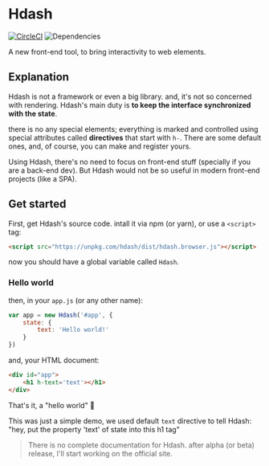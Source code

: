 # Hdash
[![CircleCI](https://circleci.com/gh/Hkh12/hdash.svg?style=svg)](https://circleci.com/gh/Hkh12/hdash)
![Dependencies](https://david-dm.org/Hkh12/hdash.svg)

A new front-end tool, to bring interactivity to web elements.
## Explanation
Hdash is not a framework or even a big library. and, it's not so concerned with rendering. Hdash's main duty is **to keep the interface synchronized with the state**. 

there is no any special elements; everything is marked and controlled using special attributes called **directives** that start with `h-`. There are some default ones, and, of course, you can make and register yours.

Using Hdash, there's no need to focus on front-end stuff (specially if you are a back-end dev). But Hdash would not be so useful in modern front-end projects (like a SPA).
## Get started
First, get Hdash's source code. intall it via npm (or yarn), or use a `<script>` tag:
```html
<script src="https://unpkg.com/hdash/dist/hdash.browser.js"></script>
```
now you should have a global variable called `Hdash`.
### Hello world
then, in your `app.js` (or any other name):
```js
var app = new Hdash('#app', {
	state: {
		text: 'Hello world!'
	}
})
```
and, your HTML document:
```html
<div id="app">
	<h1 h-text='text'></h1>
</div>
```
That's it, a "hello world" 🎉

This was just a simple demo, we used default `text` directive to tell Hdash: "hey, put the property 'text' of state into this h1 tag"

> There is no complete documentation for Hdash. after alpha (or beta) release, I'll start working on the official site.